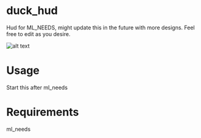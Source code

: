 # duck_hud
 Hud for ML_NEEDS, might update this in the future with more designs. Feel free to edit as you desire.

![alt text](https://i.imgur.com/aaHpzh2.png)

# Usage
 Start this after ml_needs

# Requirements
 ml_needs

